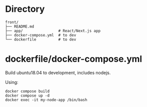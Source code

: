 # Directory

```
front/
├── README.md
├── app/                # React/Next.js app
├── docker-compose.yml  # to dev
└── dockerfile          # to dev
```

# dockerfile/docker-compose.yml
Build ubuntu18.04 to development, includes nodejs.

Using:
```
docker compose build
docker compose up -d
docker exec -it my-node-app /bin/bash
```



